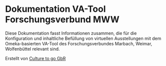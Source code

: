 # Dokumentation VA-Tool Forschungsverbund MWW

Diese Dokumentation fasst Informationen zusammen, die für die Konfiguration und inhaltliche Befüllung von virtuellen Ausstellungen mit dem Omeka-basierten VA-Tool des Forschungsverbundes Marbach, Weimar, Wolfenbüttel relevant sind.

Erstellt von [Culture to go GbR](http://culture-to-go.com)

